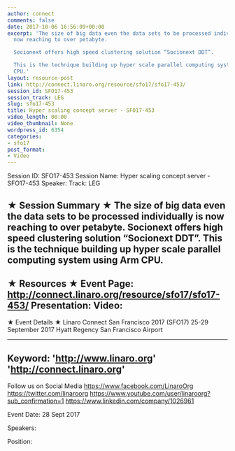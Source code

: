 ```yaml
---
author: connect
comments: false
date: 2017-10-06 16:56:09+00:00
excerpt: 'The size of big data even the data sets to be processed individually is
  now reaching to over petabyte.

  Socionext offers high speed clustering solution “Socionext DDT”.

  This is the technique building up hyper scale parallel computing system using Arm
  CPU.'
layout: resource-post
link: http://connect.linaro.org/resource/sfo17/sfo17-453/
session_id: SFO17-453
session_track: LEG
slug: sfo17-453
title: Hyper scaling concept server - SFO17-453
video_length: 00:00
video_thumbnail: None
wordpress_id: 6354
categories:
- sfo17
post_format:
- Video
---
```


Session ID: SFO17-453
Session Name: Hyper scaling concept server - SFO17-453
Speaker: 
Track: LEG


★ Session Summary ★
The size of big data even the data sets to be processed individually is now reaching to over petabyte.
Socionext offers high speed clustering solution “Socionext DDT”.
This is the technique building up hyper scale parallel computing system using Arm CPU.
---------------------------------------------------
★ Resources ★
Event Page: http://connect.linaro.org/resource/sfo17/sfo17-453/
Presentation: 
Video: 
 ---------------------------------------------------

★ Event Details ★
Linaro Connect San Francisco 2017 (SFO17)
25-29 September 2017
Hyatt Regency San Francisco Airport

---------------------------------------------------
Keyword: 
'http://www.linaro.org'
'http://connect.linaro.org'
---------------------------------------------------
Follow us on Social Media
https://www.facebook.com/LinaroOrg
https://twitter.com/linaroorg
https://www.youtube.com/user/linaroorg?sub_confirmation=1
https://www.linkedin.com/company/1026961

Event Date: 28 Sept 2017

Speakers: 

Position: 
